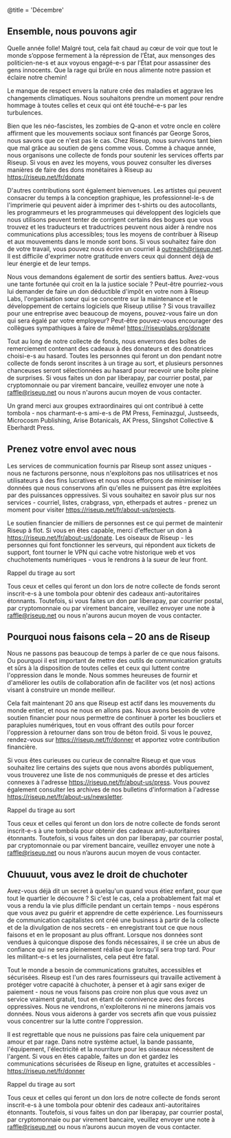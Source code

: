 @title = 'Décembre'

Ensemble, nous pouvons agir
---------------------------

Quelle année folle! Malgré tout, cela fait chaud au cœur de voir que tout le monde s’oppose fermement à la répression de l’État, aux mensonges des politicien-ne-s et aux voyous engagé-e-s par l’État pour assassiner des gens innocents. Que la rage qui brûle en nous alimente notre passion et éclaire notre chemin!

Le manque de respect envers la nature crée des maladies et aggrave les changements climatiques. Nous souhaitons prendre un moment pour rendre hommage à toutes celles et ceux qui ont été touché-e-s par les turbulences.

Bien que les néo-fascistes, les zombies de Q-anon et votre oncle en colère affirment que les mouvements sociaux sont financés par George Soros, nous savons que ce n'est pas le cas. Chez Riseup, nous survivons tant bien que mal grâce au soutien de gens comme vous. Comme à chaque année, nous organisons une collecte de fonds pour soutenir les services offerts par Riseup. Si vous en avez les moyens, vous pouvez consulter les diverses manières de faire des dons monétaires à Riseup au https://riseup.net/fr/donate

D'autres contributions sont également bienvenues. Les artistes qui peuvent consacrer du temps à la conception graphique, les professionnel-le-s de l'imprimerie qui peuvent aider à imprimer des t-shirts ou des autocollants, les programmeurs et les programmeuses qui développent des logiciels que nous utilisons peuvent tenter de corrigent certains des bogues que vous trouvez et les traducteurs et traductrices peuvent nous aider à rendre nos communications plus accessibles; tous les moyens de contribuer à Riseup et aux mouvements dans le monde sont bons. Si vous souhaitez faire don de votre travail, vous pouvez nous écrire un courriel à outreach@riseup.net. Il est difficile d'exprimer notre gratitude envers ceux qui donnent déjà de leur énergie et de leur temps.

Nous vous demandons également de sortir des sentiers battus. Avez-vous une tante fortunée qui croit en la la justice sociale ? Peut-être pourriez-vous lui demander de faire un don déductible d'impôt en votre nom à Riseup Labs, l'organisation sœur qui se concentre sur la maintenance et le développement de certains logiciels que Riseup utilise ? Si vous travaillez pour une entreprise avec beaucoup de moyens, pouvez-vous faire un don qui sera égalé par votre employeur? Peut-être pouvez-vous encourager des collègues sympathiques à faire de même! https://riseuplabs.org/donate

Tout au long de notre collecte de fonds, nous enverrons des boîtes de remerciement contenant des cadeaux à des donateurs et des donatrices choisi-e-s au hasard. Toutes les personnes qui feront un don pendant notre collecte de fonds seront inscrites à un tirage au sort, et plusieurs personnes chanceuses seront sélectionnées au hasard pour recevoir une boîte pleine de surprises. Si vous faites un don par liberapay, par courrier postal, par cryptomonnaie ou par virement bancaire, veuillez envoyer une note à raffle@riseup.net ou nous n'aurons aucun moyen de vous contacter.

Un grand merci aux groupes extraordinaires qui ont contribué à cette tombola - nos charmant-e-s ami-e-s de PM Press, Feminazgul, Justseeds, Microcosm Publishing, Arise Botanicals, AK Press, Slingshot Collective & Eberhardt Press.


Prenez votre envol avec nous
----------------------------

Les services de communication fournis par Riseup sont assez uniques - nous ne facturons personne, nous n'exploitons pas nos utilisatrices et nos utilisateurs à des fins lucratives et nous nous efforçons de minimiser les données que nous conservons afin qu'elles ne puissent pas être exploitées par des puissances oppressives. Si vous souhaitez en savoir plus sur nos services - courriel, listes, crabgrass, vpn, etherpads et autres - prenez un moment pour visiter https://riseup.net/fr/about-us/projects.

Le soutien financier de milliers de personnes est ce qui permet de maintenir Riseup à flot. Si vous en êtes capable, merci d'effectuer un don à https://riseup.net/fr/about-us/donate. Les oiseaux de Riseup - les personnes qui font fonctionner les serveurs, qui répondent aux tickets de support, font tourner le VPN qui cache votre historique web et vos chuchotements numériques - vous le rendrons à la sueur de leur front.

Rappel du tirage au sort

Tous ceux et celles qui feront un don lors de notre collecte de fonds seront inscrit-e-s à une tombola pour obtenir des cadeaux anti-autoritaires étonnants. Toutefois, si vous faites un don par liberapay, par courrier postal, par cryptomonnaie ou par virement bancaire, veuillez envoyer une note à raffle@riseup.net ou nous n'aurons aucun moyen de vous contacter.


Pourquoi nous faisons cela – 20 ans de Riseup
---------------------------------------------

Nous ne passons pas beaucoup de temps à parler de ce que nous faisons. Ou pourquoi il est important de mettre des outils de communication gratuits et sûrs à la disposition de toutes celles et ceux qui luttent contre l'oppression dans le monde. Nous sommes heureuses de fournir et d'améliorer les outils de collaboration afin de faciliter vos (et nos) actions visant à construire un monde meilleur.

Cela fait maintenant 20 ans que Riseup est actif dans les mouvements du monde entier, et nous ne nous en allons pas. Nous avons besoin de votre soutien financier pour nous permettre de continuer à porter les boucliers et parapluies numériques, tout en vous offrant des outils pour forcer l'oppression à retourner dans son trou de béton froid. Si vous le pouvez, rendez-vous sur https://riseup.net/fr/donner et apportez votre contribution financière.

Si vous êtes curieuses ou curieux de connaître Riseup et que vous souhaitez lire certains des sujets que nous avons abordés publiquement, vous trouverez une liste de nos communiqués de presse et des articles connexes à l'adresse https://riseup.net/fr/about-us/press. Vous pouvez également consulter les archives de nos bulletins d'information à l'adresse https://riseup.net/fr/about-us/newsletter.

Rappel du tirage au sort

Tous ceux et celles qui feront un don lors de notre collecte de fonds seront inscrit-e-s à une tombola pour obtenir des cadeaux anti-autoritaires étonnants. Toutefois, si vous faites un don par liberapay, par courrier postal, par cryptomonnaie ou par virement bancaire, veuillez envoyer une note à raffle@riseup.net ou nous n’aurons aucun moyen de vous contacter.


Chuuuut, vous avez le droit de chuchoter
----------------------------------------

Avez-vous déjà dit un secret à quelqu'un quand vous étiez enfant, pour que tout le quartier le découvre ? Si c'est le cas, cela a probablement fait mal et vous a rendu la vie plus difficile pendant un certain temps - nous espérons que vous avez pu guérir et apprendre de cette expérience. Les fournisseurs de communication capitalistes ont créé une business à partir de la collecte et de la divulgation de nos secrets - en enregistrant tout ce que nous faisons et en le proposant au plus offrant. Lorsque nos données sont vendues à quiconque dispose des fonds nécessaires, il se crée un abus de confiance qui ne sera pleinement réalisé que lorsqu'il sera trop tard. Pour les militant-e-s et les journalistes, cela peut être fatal.

Tout le monde a besoin de communications gratuites, accessibles et sécurisées. Riseup est l'un des rares fournisseurs qui travaille activement à protéger votre capacité à chuchoter, à penser et à agir sans exiger de paiement - nous ne vous faisons pas croire non plus que vous avez un service vraiment gratuit, tout en étant de connivence avec des forces oppressives. Nous ne vendrons, n'exploiterons ni ne minerons jamais vos données. Nous vous aiderons à garder vos secrets afin que vous puissiez vous concentrer sur la lutte contre l'oppression.

Il est regrettable que nous ne puissions pas faire cela uniquement par amour et par rage. Dans notre système actuel, la bande passante, l'équipement, l'électricité et la nourriture pour les oiseaux nécessitent de l'argent. Si vous en êtes capable, faites un don et gardez les communications sécurisées de Riseup en ligne, gratuites et accessibles - https://riseup.net/fr/donner

Rappel du tirage au sort

Tous ceux et celles qui feront un don lors de notre collecte de fonds seront inscrit-e-s à une tombola pour obtenir des cadeaux anti-autoritaires étonnants. Toutefois, si vous faites un don par liberapay, par courrier postal, par cryptomonnaie ou par virement bancaire, veuillez envoyer une note à raffle@riseup.net ou nous n’aurons aucun moyen de vous contacter.